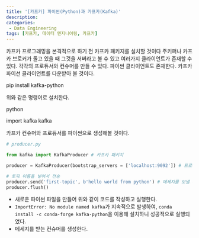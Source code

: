 ```yaml
---
title: '[카프카] 파이썬(Python)과 카프카(Kafka)'
description: 
categories:
 - Data Engineering
tags: [카프카, 데이터 엔지니어링, 카프카]
---
```


카프카 프로그래밍을 본격적으로 하기 전 카프카 패키지를 설치할 것이다
주키퍼나 카프카 브로커가 돌고 있을 때 그것을 서버라고 볼 수 있고
여러가지 클라이언트가 존재할 수 있다.
각각의 프로듀서와 컨슈머를 만들 수 있다.
파이썬 클라이언트도 존재한다.
카프카 파이선 클라이언트를 다운받아 볼 것이다.

pip install kafka-python

위와 같은 명령어로 설치한다.

python

import kafka
kafka

카프카 컨슈머와 프로듀서를 파이썬으로 생성해볼 것이다.

```py
# producer.py

from kafka import KafkaProducer # 카프카 패키지

producer = KafkaProducer(bootstrap_servers = ['localhost:9092']) # 프로듀서를 인스턴스화 하여 생성

# 토픽 이름을 넣어서 전송
producer.send('first-topic', b'hello world from python') # 메세지를 보낼 때 byte로 보내는 것을 장려
producer.flush()
```

- 새로운 파이썬 파일을 만들어 위와 같이 코드를 작성하고 실행한다.
- `ImportError: No module named kafka`가 지속적으로 발생하여, `conda install -c conda-forge kafka-python`을 이용해 설치하니 성공적으로 실행되었다.
- 메세지를 받는 컨슈머를 생성한다.